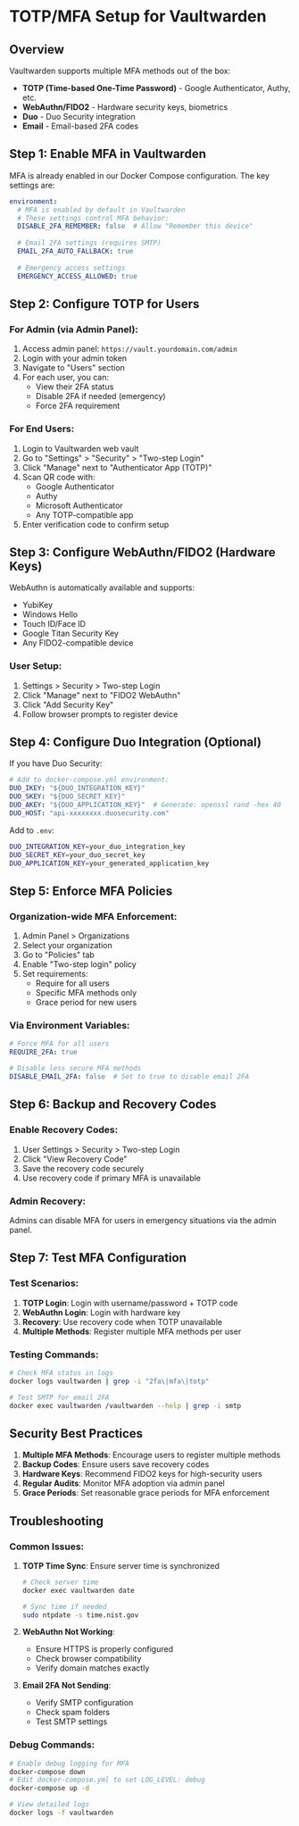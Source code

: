 # TOTP/MFA Setup for Vaultwarden

## Overview
Vaultwarden supports multiple MFA methods out of the box:
- **TOTP (Time-based One-Time Password)** - Google Authenticator, Authy, etc.
- **WebAuthn/FIDO2** - Hardware security keys, biometrics
- **Duo** - Duo Security integration
- **Email** - Email-based 2FA codes

## Step 1: Enable MFA in Vaultwarden

MFA is already enabled in our Docker Compose configuration. The key settings are:

```yaml
environment:
  # MFA is enabled by default in Vaultwarden
  # These settings control MFA behavior:
  DISABLE_2FA_REMEMBER: false  # Allow "Remember this device"
  
  # Email 2FA settings (requires SMTP)
  EMAIL_2FA_AUTO_FALLBACK: true
  
  # Emergency access settings
  EMERGENCY_ACCESS_ALLOWED: true
```

## Step 2: Configure TOTP for Users

### For Admin (via Admin Panel):

1. Access admin panel: `https://vault.yourdomain.com/admin`
2. Login with your admin token
3. Navigate to "Users" section
4. For each user, you can:
   - View their 2FA status
   - Disable 2FA if needed (emergency)
   - Force 2FA requirement

### For End Users:

1. Login to Vaultwarden web vault
2. Go to "Settings" > "Security" > "Two-step Login"
3. Click "Manage" next to "Authenticator App (TOTP)"
4. Scan QR code with:
   - Google Authenticator
   - Authy
   - Microsoft Authenticator
   - Any TOTP-compatible app
5. Enter verification code to confirm setup

## Step 3: Configure WebAuthn/FIDO2 (Hardware Keys)

WebAuthn is automatically available and supports:
- YubiKey
- Windows Hello
- Touch ID/Face ID
- Google Titan Security Key
- Any FIDO2-compatible device

### User Setup:
1. Settings > Security > Two-step Login
2. Click "Manage" next to "FIDO2 WebAuthn"
3. Click "Add Security Key"
4. Follow browser prompts to register device

## Step 4: Configure Duo Integration (Optional)

If you have Duo Security:

```yaml
# Add to docker-compose.yml environment:
DUO_IKEY: "${DUO_INTEGRATION_KEY}"
DUO_SKEY: "${DUO_SECRET_KEY}"
DUO_AKEY: "${DUO_APPLICATION_KEY}"  # Generate: openssl rand -hex 40
DUO_HOST: "api-xxxxxxxx.duosecurity.com"
```

Add to `.env`:
```bash
DUO_INTEGRATION_KEY=your_duo_integration_key
DUO_SECRET_KEY=your_duo_secret_key
DUO_APPLICATION_KEY=your_generated_application_key
```

## Step 5: Enforce MFA Policies

### Organization-wide MFA Enforcement:

1. Admin Panel > Organizations
2. Select your organization
3. Go to "Policies" tab
4. Enable "Two-step login" policy
5. Set requirements:
   - Require for all users
   - Specific MFA methods only
   - Grace period for new users

### Via Environment Variables:

```yaml
# Force MFA for all users
REQUIRE_2FA: true

# Disable less secure MFA methods
DISABLE_EMAIL_2FA: false  # Set to true to disable email 2FA
```

## Step 6: Backup and Recovery Codes

### Enable Recovery Codes:
1. User Settings > Security > Two-step Login
2. Click "View Recovery Code"
3. Save the recovery code securely
4. Use recovery code if primary MFA is unavailable

### Admin Recovery:
Admins can disable MFA for users in emergency situations via the admin panel.

## Step 7: Test MFA Configuration

### Test Scenarios:
1. **TOTP Login**: Login with username/password + TOTP code
2. **WebAuthn Login**: Login with hardware key
3. **Recovery**: Use recovery code when TOTP unavailable
4. **Multiple Methods**: Register multiple MFA methods per user

### Testing Commands:
```bash
# Check MFA status in logs
docker logs vaultwarden | grep -i "2fa\|mfa\|totp"

# Test SMTP for email 2FA
docker exec vaultwarden /vaultwarden --help | grep -i smtp
```

## Security Best Practices

1. **Multiple MFA Methods**: Encourage users to register multiple methods
2. **Backup Codes**: Ensure users save recovery codes
3. **Hardware Keys**: Recommend FIDO2 keys for high-security users
4. **Regular Audits**: Monitor MFA adoption via admin panel
5. **Grace Periods**: Set reasonable grace periods for MFA enforcement

## Troubleshooting

### Common Issues:

1. **TOTP Time Sync**: Ensure server time is synchronized
   ```bash
   # Check server time
   docker exec vaultwarden date
   
   # Sync time if needed
   sudo ntpdate -s time.nist.gov
   ```

2. **WebAuthn Not Working**: 
   - Ensure HTTPS is properly configured
   - Check browser compatibility
   - Verify domain matches exactly

3. **Email 2FA Not Sending**:
   - Verify SMTP configuration
   - Check spam folders
   - Test SMTP settings

### Debug Commands:
```bash
# Enable debug logging for MFA
docker-compose down
# Edit docker-compose.yml to set LOG_LEVEL: debug
docker-compose up -d

# View detailed logs
docker logs -f vaultwarden
```